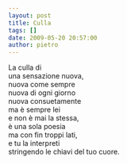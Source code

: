 ```yaml
---
layout: post
title: Culla
tags: []
date: 2009-05-20 20:57:00
author: pietro
---
```

La culla di<br/>una sensazione nuova,<br/>nuova come sempre<br/>nuova di ogni giorno<br/>nuova consuetamente<br/>ma è sempre lei<br/>e non è mai la stessa,<br/>è una sola poesia<br/>ma con fin troppi lati,<br/>e tu la interpreti<br/>stringendo le chiavi del tuo cuore.
